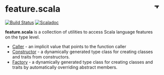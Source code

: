 # feature.scala <a href="http://thoughtworks.com/"><img align="right" src="https://www.thoughtworks.com/imgs/tw-logo.png" title="ThoughtWorks" height="15"/></a>

[![Build Status](https://travis-ci.org/ThoughtWorksInc/feature.scala.svg?branch=master)](https://travis-ci.org/ThoughtWorksInc/feature.scala)
[![Scaladoc](https://javadoc.io/badge/com.thoughtworks.feature/unidoc_2.12.svg?label=scaladoc)](https://javadoc.io/page/com.thoughtworks.feature/unidoc_2.12/latest/com/thoughtworks/feature/index.html)

**feature.scala** is a collection of utilities to access Scala language features on the type level.

* [Caller](https://javadoc.io/page/com.thoughtworks.feature/unidoc_2.12/latest/com/thoughtworks/feature/Caller.html) - an implicit value that points to the function caller
* [Constructor](https://javadoc.io/page/com.thoughtworks.feature/unidoc_2.12/latest/com/thoughtworks/feature/Constructor.html) - a dynamically generated type class for creating classes and traits from constructors.
* [Factory](https://javadoc.io/page/com.thoughtworks.feature/unidoc_2.12/latest/com/thoughtworks/feature/Factory.html) - a dynamically generated type class for creating classes and traits by automatically overriding abstract members.
